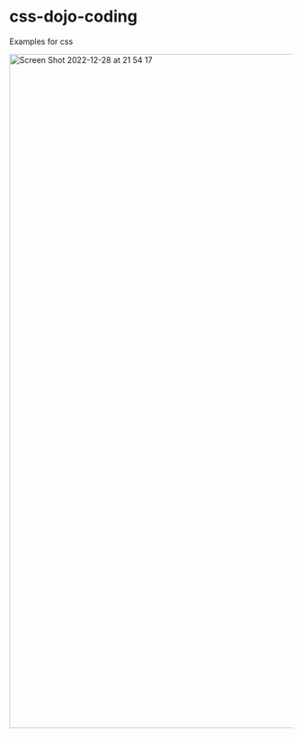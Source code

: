 # css-dojo-coding
Examples for css


<img width="1200" alt="Screen Shot 2022-12-28 at 21 54 17" src="https://user-images.githubusercontent.com/25912510/209897387-0674fd15-bd04-475d-9f6e-ac9719c636dc.png">
